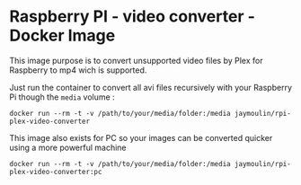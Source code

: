 Raspberry PI - video converter - Docker Image
==================================================

This image purpose is to convert unsupported video files by Plex for Raspberry to mp4 wich is supported.

Just run the container to convert all avi files recursively with your Raspberry Pi though the `media` volume :

```
docker run --rm -t -v /path/to/your/media/folder:/media jaymoulin/rpi-plex-video-converter
```

This image also exists for PC so your images can be converted quicker using a more powerful machine

```
docker run --rm -t -v /path/to/your/media/folder:/media jaymoulin/rpi-plex-video-converter:pc
```

